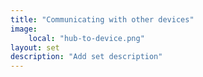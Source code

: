 ```yaml
---
title: "Communicating with other devices"
image:
    local: "hub-to-device.png"
layout: set
description: "Add set description"
---
```

